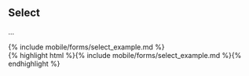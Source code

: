 <h2 class="section-subtitle">Select <span class='candidate'></span></h2>
<p>...</p>
{% include mobile/forms/select_example.md %}

<div class="doc-content j-code">
    {% highlight html %}{% include mobile/forms/select_example.md %}{% endhighlight %}
</div>
   
